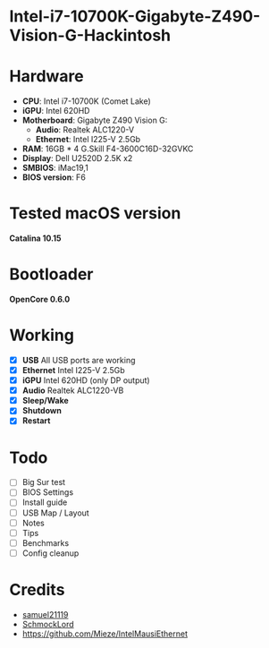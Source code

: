 # Intel-i7-10700K-Gigabyte-Z490-Vision-G-Hackintosh

# Hardware
* **CPU**: Intel i7-10700K (Comet Lake)
* **iGPU**: Intel 620HD
* **Motherboard**: Gigabyte Z490 Vision G:
  * **Audio**: Realtek ALC1220-V
  * **Ethernet**: Intel I225-V 2.5Gb
* **RAM**: 16GB * 4 G.Skill F4-3600C16D-32GVKC
* **Display**: Dell U2520D 2.5K x2
* **SMBIOS**: iMac19,1
* **BIOS version**: F6

# Tested macOS version
**Catalina 10.15**

# Bootloader
**OpenCore 0.6.0**

# Working
- [x] **USB** All USB ports are working
- [x] **Ethernet** Intel I225-V 2.5Gb
- [x] **iGPU** Intel 620HD (only DP output)
- [x] **Audio** Realtek ALC1220-VB
- [x] **Sleep/Wake**
- [x] **Shutdown**
- [x] **Restart**

# Todo
- [ ] Big Sur test
- [ ] BIOS Settings
- [ ] Install guide
- [ ] USB Map / Layout
- [ ] Notes
- [ ] Tips
- [ ] Benchmarks
- [ ] Config cleanup

# Credits
* [samuel21119](https://github.com/samuel21119)
* [SchmockLord](https://github.com/SchmockLord)
* https://github.com/Mieze/IntelMausiEthernet
